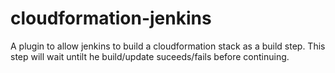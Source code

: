 # cloudformation-jenkins

A plugin to allow jenkins to build a cloudformation stack as a build step. This step will wait untilt he build/update suceeds/fails before continuing.